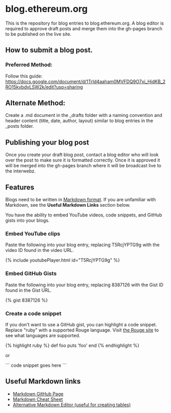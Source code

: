 # blog.ethereum.org

This is the repository for blog entries to blog.ethereum.org. A blog editor is required to approve draft posts and merge them into the gh-pages branch to be published on the live site.

## How to submit a blog post.
### Preferred Method:
Follow this guide: https://docs.google.com/document/d/1TrId4aaham0MVFDQ9O7xi_HidKB_2RO15kvbdvLSW2k/edit?usp=sharing

## Alternate Method:
Create a .md document in the _drafts folder with a naming convention and header content (title, date, author, layout) similar to blog entries in the _posts folder.

## Publishing your blog post
Once you create your draft blog post, contact a blog editor who will look over the post to make sure it is formatted correctly. Once it is approved it will be merged into the gh-pages branch where it will be broadcast live to the interwebz.

## Features
Blogs need to be written in [Markdown format](https://guides.github.com/features/mastering-markdown/). If you are unfamiliar with Markdown, see the **Useful Markdown Links** section below.

You have the ability to embed YouTube videos, code snippets, and GitHub gists into your blogs.

### Embed YouTube clips
Paste the following into your blog entry, replacing T5RcjYPTG9g with the video ID found in the video URL.

{% include youtubePlayer.html id="T5RcjYPTG9g" %}

### Embed GitHub Gists
Paste the following into your blog entry, replacing 8387126 with the Gist ID found in the Gist URL.

{% gist 8387126 %}

### Create a code snippet
If you don't want to use a GitHub gist, you can highlight a code snippet. Replace "ruby" with a supported Rouge language.
Visit [the Rouge site](http://rouge.jneen.net/) to see what languages are supported.

{% highlight ruby %}
def foo
  puts 'foo'
end
{% endhighlight %}

or

\```
code snippet goes here
\```


## Useful Markdown links
- [Markdown GitHub Page](https://guides.github.com/features/mastering-markdown/)
- [Markdown Cheat Sheet](https://github.com/adam-p/markdown-here/wiki/Markdown-Cheatsheet)
- [Alternative Markdown Editor (useful for creating tables)](https://hackmd.io/)
